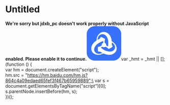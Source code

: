 # Untitled

**We're sorry but jdxb\_pc doesn't work properly without JavaScript enabled. Please enable it to continue.**![](.gitbook/assets/logo.png)var \_hmt = \_hmt || \[];\
&#x20;     (function () {\
&#x20;       var hm = document.createElement("script");\
&#x20;       hm.src = "https://hm.baidu.com/hm.js?864c4a09edaed65fef3f467b65959889";\
&#x20;       var s = document.getElementsByTagName("script")\[0];\
&#x20;       s.parentNode.insertBefore(hm, s);\
&#x20;     })();

